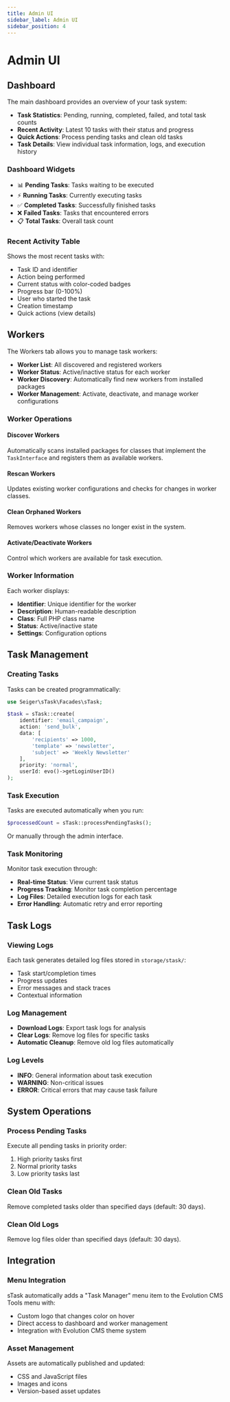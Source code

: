 ```yaml
---
title: Admin UI
sidebar_label: Admin UI
sidebar_position: 4
---
```


# Admin UI

## Dashboard
The main dashboard provides an overview of your task system:

- **Task Statistics**: Pending, running, completed, failed, and total task counts
- **Recent Activity**: Latest 10 tasks with their status and progress
- **Quick Actions**: Process pending tasks and clean old tasks
- **Task Details**: View individual task information, logs, and execution history

### Dashboard Widgets
- 📊 **Pending Tasks**: Tasks waiting to be executed
- ⚡ **Running Tasks**: Currently executing tasks
- ✅ **Completed Tasks**: Successfully finished tasks
- ❌ **Failed Tasks**: Tasks that encountered errors
- 📋 **Total Tasks**: Overall task count

### Recent Activity Table
Shows the most recent tasks with:
- Task ID and identifier
- Action being performed
- Current status with color-coded badges
- Progress bar (0-100%)
- User who started the task
- Creation timestamp
- Quick actions (view details)

## Workers
The Workers tab allows you to manage task workers:

- **Worker List**: All discovered and registered workers
- **Worker Status**: Active/inactive status for each worker
- **Worker Discovery**: Automatically find new workers from installed packages
- **Worker Management**: Activate, deactivate, and manage worker configurations

### Worker Operations

#### Discover Workers
Automatically scans installed packages for classes that implement the `TaskInterface` and registers them as available workers.

#### Rescan Workers
Updates existing worker configurations and checks for changes in worker classes.

#### Clean Orphaned Workers
Removes workers whose classes no longer exist in the system.

#### Activate/Deactivate Workers
Control which workers are available for task execution.

### Worker Information
Each worker displays:
- **Identifier**: Unique identifier for the worker
- **Description**: Human-readable description
- **Class**: Full PHP class name
- **Status**: Active/inactive state
- **Settings**: Configuration options

## Task Management

### Creating Tasks
Tasks can be created programmatically:

```php
use Seiger\sTask\Facades\sTask;

$task = sTask::create(
    identifier: 'email_campaign',
    action: 'send_bulk',
    data: [
        'recipients' => 1000,
        'template' => 'newsletter',
        'subject' => 'Weekly Newsletter'
    ],
    priority: 'normal',
    userId: evo()->getLoginUserID()
);
```

### Task Execution
Tasks are executed automatically when you run:

```php
$processedCount = sTask::processPendingTasks();
```

Or manually through the admin interface.

### Task Monitoring
Monitor task execution through:
- **Real-time Status**: View current task status
- **Progress Tracking**: Monitor task completion percentage
- **Log Files**: Detailed execution logs for each task
- **Error Handling**: Automatic retry and error reporting

## Task Logs

### Viewing Logs
Each task generates detailed log files stored in `storage/stask/`:
- Task start/completion times
- Progress updates
- Error messages and stack traces
- Contextual information

### Log Management
- **Download Logs**: Export task logs for analysis
- **Clear Logs**: Remove log files for specific tasks
- **Automatic Cleanup**: Remove old log files automatically

### Log Levels
- **INFO**: General information about task execution
- **WARNING**: Non-critical issues
- **ERROR**: Critical errors that may cause task failure

## System Operations

### Process Pending Tasks
Execute all pending tasks in priority order:
1. High priority tasks first
2. Normal priority tasks
3. Low priority tasks last

### Clean Old Tasks
Remove completed tasks older than specified days (default: 30 days).

### Clean Old Logs
Remove log files older than specified days (default: 30 days).

## Integration

### Menu Integration
sTask automatically adds a "Task Manager" menu item to the Evolution CMS Tools menu with:
- Custom logo that changes color on hover
- Direct access to dashboard and worker management
- Integration with Evolution CMS theme system

### Asset Management
Assets are automatically published and updated:
- CSS and JavaScript files
- Images and icons
- Version-based asset updates